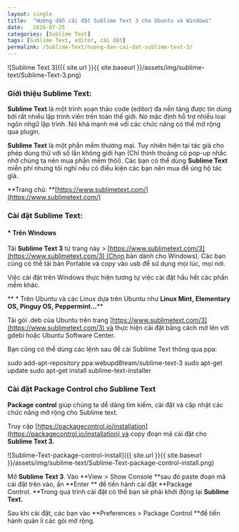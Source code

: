 ```yaml
---
layout: single
title:  "Hướng dẫn cài đặt Sublime Text 3 cho Ubuntu và Windows"
date:   2016-07-25
categories: [Sublime Text]
tags: [Sublime Text, editor, cài đặt]
permalink: /Sublime-Text/huong-dan-cai-dat-sublime-text-3/
---
```



![Sublime Text 3]({{ site.url }}{{ site.baseurl }}/assets/img/sublime-text/Sublime-Text-3.png)

### **Giới thiệu Sublime Text:**

**Sublime Text** là một trình soạn thảo code (editor) đa nền tảng được tin dùng bởi rất nhiều lập trình viên trên toàn thế giới. Nó mặc định hỗ trợ nhiều loại ngôn nhgữ lập trình. Nó khá mạnh mẽ với các chức năng có thể mở rộng qua plugin.

**Sublime Text** là một phần mềm thương mại. Tuy nhiên hiện tại tác giả cho phép dùng thử với số lần không giới hạn (Chỉ thỉnh thoảng có pop-up nhắc nhở chúng ta nên mua phần mềm thôi). Các bạn có thể dùng **Sublime Text** miễn phí nhưng tôi nghĩ nếu có điều kiện các bạn nên mua để ủng hộ tác giả.

**Trang chủ: **[https://www.sublimetext.com/](https://www.sublimetext.com/)

### Cài đặt Sublime Text:

#### * Trên Windows

Tải **Sublime Text 3** từ trang này > [https://www.sublimetext.com/3](https://www.sublimetext.com/3) (Chọn bản dành cho Windows). Các bạn cũng có thể tải bản Portable và copy vào usb để sử dụng mọi lúc, mọi nơi.

Việc cài đặt trên Windows thực hiện tương tự việc cài đặt hầu hết các phần mềm khác.

** * Trên Ubuntu và các Linux dựa trên Ubuntu như **Linux Mint, Elementary OS, Pinguy OS, Peppermint…****

Tải gói .deb của Ubuntu trên trang [https://www.sublimetext.com/3](https://www.sublimetext.com/3) và thực hiện cài đặt bằng cách mở lên với gdebi hoặc Ubuntu Software Center.

Bạn cũng có thể dùng các lệnh sau để cài Sublime Text thông qua ppa:

 sudo add-apt-repository ppa:webupd8team/sublime-text-3 sudo apt-get update sudo apt-get install sublime-text-installer

### Cài đặt Package Control cho Sublime Text

**Package control** giúp chúng ta dễ dàng tìm kiếm, cài đặt và cập nhật các chức năng mở rộng cho Sublime text.

Truy cập [https://packagecontrol.io/installation](https://packagecontrol.io/installation) và copy đoạn mã cài đặt cho **Sublime Text 3.**

![Sublime-Text-package-control-install]({{ site.url }}{{ site.baseurl }}/assets/img/sublime-text/Sublime-Text-package-control-install.png)

Mở **Sublime Text 3**. Vào **View > Show Console **sau đó paste đoạn mã cài đặt trên vào, ấn **Enter ** để tiến hành cài đặt **Package Control. **Trong quá trình cài đặt có thể bạn sẽ phải khởi động lại **Sublime Text.**

Sau khi cài đặt, các bạn vào **Preferences > Package Control **để tiến hành quản lí các gói mở rộng.
